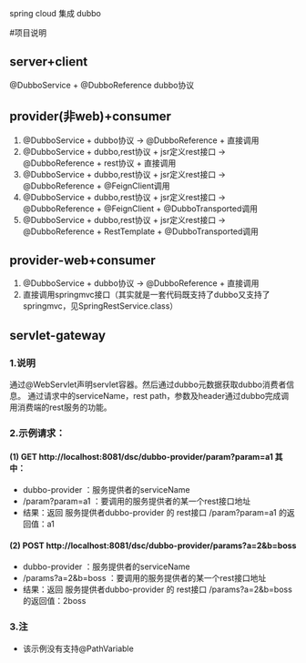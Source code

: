 spring cloud 集成 dubbo

#项目说明

## server+client
@DubboService + @DubboReference dubbo协议

## provider(非web)+consumer
1. @DubboService + dubbo协议 -> @DubboReference + 直接调用
2. @DubboService + dubbo,rest协议 + jsr定义rest接口 -> @DubboReference + rest协议 + 直接调用
3. @DubboService + dubbo,rest协议 + jsr定义rest接口 -> @DubboReference + @FeignClient调用
4. @DubboService + dubbo,rest协议 + jsr定义rest接口 -> @DubboReference + @FeignClient + @DubboTransported调用
5. @DubboService + dubbo,rest协议 + jsr定义rest接口 -> @DubboReference + RestTemplate + @DubboTransported调用

## provider-web+consumer
1. @DubboService + dubbo协议 -> @DubboReference + 直接调用
2. 直接调用springmvc接口（其实就是一套代码既支持了dubbo又支持了springmvc，见SpringRestService.class）

## servlet-gateway
### 1.说明
通过@WebServlet声明servlet容器。然后通过dubbo元数据获取dubbo消费者信息。
通过请求中的serviceName，rest path，参数及header通过dubbo完成调用消费端的rest服务的功能。
### 2.示例请求：
#### (1) GET http://localhost:8081/dsc/dubbo-provider/param?param=a1  其中：
- dubbo-provider ：服务提供者的serviceName
- /param?param=a1 ：要调用的服务提供者的某一个rest接口地址
- 结果：返回 服务提供者dubbo-provider 的 rest接口 /param?param=a1 的返回值：a1
#### (2) POST http://localhost:8081/dsc/dubbo-provider/params?a=2&b=boss
- dubbo-provider ：服务提供者的serviceName
- /params?a=2&b=boss ：要调用的服务提供者的某一个rest接口地址
- 结果：返回 服务提供者dubbo-provider 的 rest接口 /params?a=2&b=boss 的返回值：2boss
### 3.注
- 该示例没有支持@PathVariable